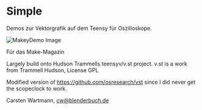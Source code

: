 # Simple
Demos zur Vektorgrafik auf dem Teensy für Oszilloskope.


![MakeyDemo Image](https://github.com/callimero/Spielwiese/Bilder/MakeyDemo.jpg)  

Für das Make-Magazin



Largely build onto Hudson Trammells teensyv/v.st project. v.st is a work from Trammell Hudson, License GPL


Modified version of https://github.com/osresearch/vst since I did never get the scopeclock to work.



Carsten Wartmann, cw@blenderbuch.de
